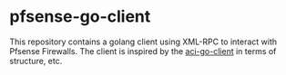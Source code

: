 # pfsense-go-client

This repository contains a golang client using XML-RPC to interact with Pfsense Firewalls. The client is inspired by the [aci-go-client](https://github.com/ciscoecosystem/aci-go-client) in terms of structure, etc.
